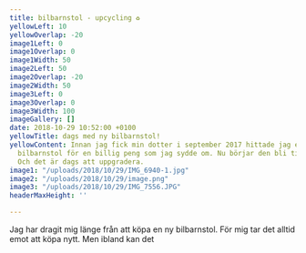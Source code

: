 ```yaml
---
title: bilbarnstol - upcycling ♻️
yellowLeft: 10
yellowOverlap: -20
image1Left: 0
image1Overlap: 0
image1Width: 50
image2Left: 50
image2Overlap: -20
image2Width: 50
image3Left: 0
image3Overlap: 0
image3Width: 100
imageGallery: []
date: 2018-10-29 10:52:00 +0100
yellowTitle: dags med ny bilbarnstol!
yellowContent: Innan jag fick min dotter i september 2017 hittade jag en begagnad
  bilbarnstol för en billig peng som jag sydde om. Nu börjar den bli tight för henne.
  Och det är dags att uppgradera.
image1: "/uploads/2018/10/29/IMG_6940-1.jpg"
image2: "/uploads/2018/10/29/image.png"
image3: "/uploads/2018/10/29/IMG_7556.JPG"
headerMaxHeight: ''

---
```

Jag har dragit mig länge från att köpa en ny bilbarnstol. För mig tar det alltid emot att köpa nytt. Men ibland kan det